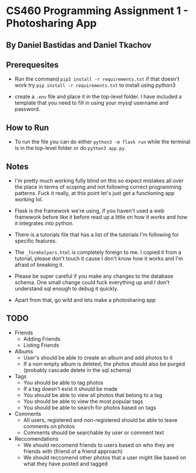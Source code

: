# CS460 Programming Assignment 1 - Photosharing App

## By Daniel Bastidas and Daniel Tkachov

## Prerequesites

- Run the command ``pip3 install -r requirements.txt`` if that doesn't work try ``pip install -r requirements.txt`` to install using python3

- create a ``.env`` file and place it in the top-level folder. I have included a template that you need to fill in using your mysql username and password.

## How to Run

- To run the file you can do either ``python3 -m flask run`` while the terminal is in the top-level folder or do ``python3 app.py``.

## Notes

- I'm pretty much working fully blind on this so expect mistakes all over the place in terms of scoping and not following correct programming patterns. Fuck it really, at this point let's just get a functioning app working lol.

- Flask is the framework we're using, if you haven't used a web framework before like it before read up a little on how it works and how it integrates into python.

- There is a tutorials file that has a list of the tutorials I'm following for specific features.

- The ``_formhelpers.html`` is completely foreign to me. I copied it from a tutorial, please don't touch it cause I don't know how it works and I'm afraid of breaking it.

- Please be super careful if you make any changes to the database schema. One small change could fuck everything up and I don't understand sql enough to debug it quickly.

- Apart from that, go wild and lets make a photosharing app


## TODO

- Friends
  - Adding Friends
  - Listing Friends
- Albums
  - User's should be able to create an album and add photos to it
  - If a non-empty album is deleted, the photos should also be purged (probably cascade delete in the sql schema)
- Tags
  - You should be able to tag photos
  - If a tag doesn't exist it should be made
  - You should be able to view all photos that belong to a tag
  - You should be able to view the most popular tags
  - You should be able to search for photos based on tags
- Comments
  - All users, registered and non-registered should be able to leave comments on photos
  - Comments should be searchable by user or comment text
- Reccomendations
  - We should reccomend friends to users based on who they are friends with (friend of a friend approach)
  - We should reccomend other photos that a user might like based on what they have posted and tagged
